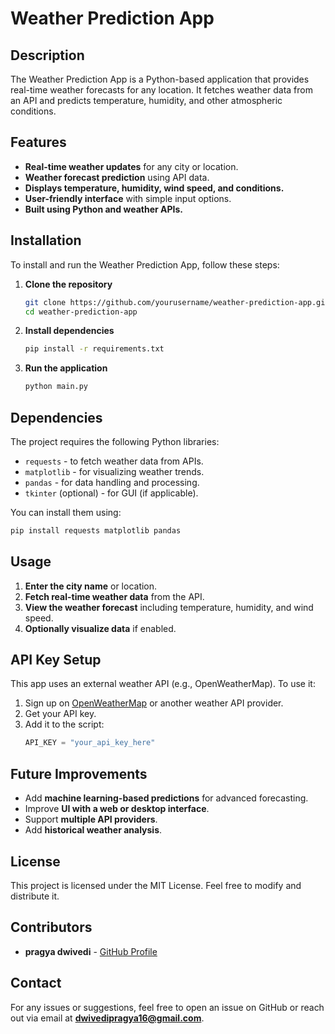# Weather Prediction App

## Description
The Weather Prediction App is a Python-based application that provides real-time weather forecasts for any location. It fetches weather data from an API and predicts temperature, humidity, and other atmospheric conditions.

## Features
- **Real-time weather updates** for any city or location.
- **Weather forecast prediction** using API data.
- **Displays temperature, humidity, wind speed, and conditions.**
- **User-friendly interface** with simple input options.
- **Built using Python and weather APIs.**

## Installation
To install and run the Weather Prediction App, follow these steps:

1. **Clone the repository**
   ```bash
   git clone https://github.com/yourusername/weather-prediction-app.git
   cd weather-prediction-app
   ```

2. **Install dependencies**
   ```bash
   pip install -r requirements.txt
   ```

3. **Run the application**
   ```bash
   python main.py
   ```

## Dependencies
The project requires the following Python libraries:
- `requests` - to fetch weather data from APIs.
- `matplotlib` - for visualizing weather trends.
- `pandas` - for data handling and processing.
- `tkinter` (optional) - for GUI (if applicable).

You can install them using:
```bash
pip install requests matplotlib pandas
```

## Usage
1. **Enter the city name** or location.
2. **Fetch real-time weather data** from the API.
3. **View the weather forecast** including temperature, humidity, and wind speed.
4. **Optionally visualize data** if enabled.

## API Key Setup
This app uses an external weather API (e.g., OpenWeatherMap). To use it:
1. Sign up on [OpenWeatherMap](https://openweathermap.org/) or another weather API provider.
2. Get your API key.
3. Add it to the script:
   ```python
   API_KEY = "your_api_key_here"
   ```

## Future Improvements
- Add **machine learning-based predictions** for advanced forecasting.
- Improve **UI with a web or desktop interface**.
- Support **multiple API providers**.
- Add **historical weather analysis**.

## License
This project is licensed under the MIT License. Feel free to modify and distribute it.

## Contributors
- **pragya dwivedi** - [GitHub Profile](https://github.com/pragya169)

## Contact
For any issues or suggestions, feel free to open an issue on GitHub or reach out via email at **dwivedipragya16@gmail.com**.
